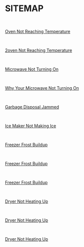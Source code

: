<h1>SITEMAP</h1><br><p><a href="https://github.com/rhinobotsolutionz/HomeServiceBuzz.com/blob/main/post/oven-not-heating-10.md">Oven Not Reaching Temperature
</a></p><br><p><a href="https://github.com/rhinobotsolutionz/HomeServiceBuzz.com/blob/main/post/oven-not-heating-11.md">2oven Not Reaching Temperature
</a></p><br><p><a href="https://github.com/rhinobotsolutionz/HomeServiceBuzz.com/blob/main/post/microwave-not-turning-on.md">Microwave Not Turning On
</a></p><br><p><a href="https://github.com/rhinobotsolutionz/HomeServiceBuzz.com/blob/main/post/your-microwave-not-turning-on.md">Why Your Microwave Not Turning On
</a></p><br><p><a href="https://github.com/rhinobotsolutionz/HomeServiceBuzz.com/blob/main/post/garbage-disposal-jammed.md">Garbage Disposal Jammed
</a></p><br><p><a href="https://github.com/rhinobotsolutionz/HomeServiceBuzz.com/blob/main/post/ice-maker-not-making-ice.md">Ice Maker Not Making Ice
</a></p><br><p><a href="https://github.com/rhinobotsolutionz/HomeServiceBuzz.com/blob/main/post/freezer-frost-buildup.md">Freezer Frost Buildup
</a></p><br><p><a href="https://github.com/rhinobotsolutionz/HomeServiceBuzz.com/blob/main/post/freezer-frost-buildup-2.md">Freezer Frost Buildup
</a></p><br><p><a href="https://github.com/rhinobotsolutionz/HomeServiceBuzz.com/blob/main/post/freezer-frost-buildup-3.md">Freezer Frost Buildup
</a></p><br><p><a href="https://github.com/rhinobotsolutionz/HomeServiceBuzz.com/blob/main/post/dryer-not-heating.md">Dryer Not Heating Up
</a></p><br><p><a href="https://github.com/rhinobotsolutionz/HomeServiceBuzz.com/blob/main/post/dryer-not-heating-2.md">Dryer Not Heating Up
</a></p><br><p><a href="https://github.com/rhinobotsolutionz/HomeServiceBuzz.com/blob/main/post/dryer-not-heating-3.md">Dryer Not Heating Up
</a></p><br>